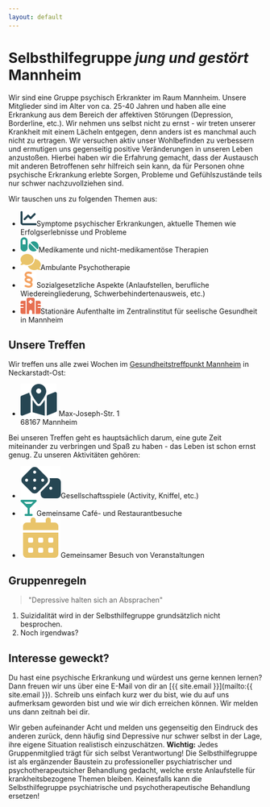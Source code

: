 ```yaml
---
layout: default
---
```


# Selbsthilfegruppe *jung und gestört* Mannheim

Wir sind eine Gruppe psychisch Erkrankter im Raum Mannheim. Unsere Mitglieder sind im Alter von ca. 25-40 Jahren und haben alle eine Erkrankung aus dem Bereich der affektiven Störungen (Depression, Borderline, etc.). Wir nehmen uns selbst nicht zu ernst - wir treten unserer Krankheit mit einem Lächeln entgegen, denn anders ist es manchmal auch nicht zu ertragen. Wir versuchen aktiv unser Wohlbefinden zu verbessern und ermutigen uns gegenseitig positive Veränderungen in unseren Leben anzustoßen. Hierbei haben wir die Erfahrung gemacht, dass der Austausch mit anderen Betroffenen sehr hilfreich sein kann, da für Personen ohne psychische Erkrankung erlebte Sorgen, Probleme und Gefühlszustände teils nur schwer nachzuvollziehen sind.

Wir tauschen uns zu folgenden Themen aus:

<ul>
  <li class="enum-with-icons"><img src="assets/svg/chart-line.svg" alt="Graph"><span>Symptome psychischer Erkrankungen, aktuelle Themen wie Erfolgserlebnisse und Probleme</span></li>
  <li class="enum-with-icons"><img src="assets/svg/pills.svg" alt="Pills"><span>Medikamente und nicht-medikamentöse Therapien </span></li>
  <li class="enum-with-icons"><img src="assets/svg/comments.svg" alt="Comments"><span>Ambulante Psychotherapie</span></li>
  <li class="enum-with-icons"><img src="assets/svg/section.svg" alt="Section"><span>Sozialgesetzliche Aspekte (Anlaufstellen, berufliche Wiedereingliederung, Schwerbehindertenausweis, etc.)</span></li>
  <li class="enum-with-icons"><img src="assets/svg/hospital.svg" alt="Hospital"><span>Stationäre Aufenthalte im Zentralinstitut für seelische Gesundheit in Mannheim</span></li>
</ul>

## Unsere Treffen
Wir treffen uns alle zwei Wochen im [Gesundheitstreffpunkt Mannheim](https://www.gesundheitstreffpunkt-mannheim.de) in Neckarstadt-Ost:

<ul>
  <li class="enum-with-icons">
    <img src="assets/svg/map.svg" alt="Map">
    <span> Max-Joseph-Str. 1 <br> 68167 Mannheim</span>
  </li>
</ul>
Bei unseren Treffen geht es hauptsächlich darum, eine gute Zeit miteinander zu verbringen und Spaß zu haben - das Leben ist schon ernst genug. Zu unseren Aktivitäten gehören:
<ul>
  <li class="enum-with-icons"><img src="assets/svg/dice.svg" alt="Dices"><span>Gesellschaftsspiele (Activity, Kniffel, etc.)</span></li>
  <li class="enum-with-icons"><img src="assets/svg/martini.svg" alt="Coffee"><span>Gemeinsame Café- und Restaurantbesuche</span></li>
  <li class="enum-with-icons"><img src="assets/svg/calendar.svg" alt="Calendar"><span>Gemeinsamer Besuch von Veranstaltungen</span></li>
</ul>


## Gruppenregeln

> "Depressive halten sich an Absprachen"  

1. Suizidalität wird in der Selbsthilfegruppe grundsätzlich nicht besprochen.
2. Noch irgendwas?


## Interesse geweckt?
Du hast eine psychische Erkrankung und würdest uns gerne kennen lernen? Dann freuen wir uns über eine E-Mail von dir an [{{ site.email }}](mailto:{{ site.email }}). Schreib uns einfach kurz wer du bist, wie du auf uns aufmerksam geworden bist und wie wir dich erreichen können. Wir melden uns dann zeitnah bei dir.

Wir geben aufeinander Acht und melden uns gegenseitig den Eindruck des anderen zurück, denn häufig sind Depressive nur schwer selbst in der Lage, ihre eigene Situation realistisch einzuschätzen. **Wichtig:** Jedes Gruppenmitglied trägt für sich selbst Verantwortung! Die Selbsthilfegruppe ist als ergänzender Baustein zu professioneller psychiatrischer und psychotherapeutsicher Behandlung gedacht, welche erste Anlaufstelle für krankheitsbezogene Themen bleiben. Keinesfalls kann die Selbsthilfegruppe psychiatrische und psychotherapeutische Behandlung ersetzen!